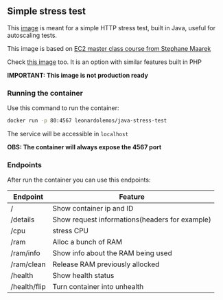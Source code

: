 ## Simple stress test

This [image](https://hub.docker.com/r/leonardolemos/java-http-stress) is meant for a simple HTTP stress test, built in Java, useful for autoscaling tests.

This image is based on [EC2 master class course from Stephane Maarek](https://www.udemy.com/course/aws-ec2-masterclass/)

Check [this image](https://github.com/jleonardolemos/http-stress) too. It is an option with similar features built in PHP

**IMPORTANT: This image is not production ready**

### Running the container

Use this command to run the container:

```sh
docker run -p 80:4567 leonardolemos/java-stress-test
```

The service will be accessible in `localhost`

**OBS: The container will always expose the 4567 port**

### Endpoints

After run the container you can use this endpoints:

| Endpoint  | Feature |
|---|---|
| / | Show container ip and ID |
| /details | Show request informations(headers for example) |
| /cpu | stress CPU |
| /ram | Alloc a bunch of RAM |
| /ram/info | Show info about the RAM being used |
| /ram/clean | Release RAM previously allocked |
| /health | Show health status |
| /health/flip | Turn container into unhealth |